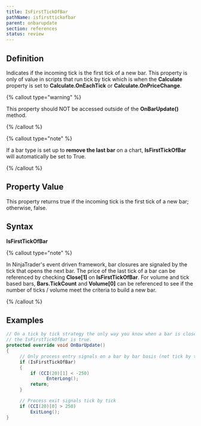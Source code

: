 ```yaml
---
title: IsFirstTickOfBar
pathName: isfirsttickofbar
parent: onbarupdate
section: references
status: review
---
```


## Definition

Indicates if the incoming tick is the first tick of a new bar. This property is only of value in scripts that run tick by tick which is when the **Calculate** property is set to **Calculate.OnEachTick** or **Calculate.OnPriceChange**.

{% callout type="warning" %}

This property should NOT be accessed outside of the **OnBarUpdate()** method.

{% /callout %}

{% callout type="note" %}

If a bar type is set up to **remove the last bar** on a chart, **IsFirstTickOfBar** will automatically be set to True.

{% /callout %}

## Property Value

This property returns true if the incoming tick is the first tick of a new bar; otherwise, false.

## Syntax

**IsFirstTickOfBar**

{% callout type="note" %}

In NinjaTrader's event driven framework, bar closures are signaled by the tick that opens the next bar. The price of the last tick of a bar can be referenced by checking **Close[1]** on **IsFirstTickOfBar**. For volume and tick based bars, **Bars.TickCount** and **Volume[0]** can be referenced to see if the number of ticks / volume meet the criteria to build a new bar.

{% /callout %}

## Examples

```csharp
// On a tick by tick strategy the only way you know when a bar is closed is when
// the IsFirstTickOfBar is true.
protected override void OnBarUpdate()
{
     // Only process entry signals on a bar by bar basis (not tick by tick)
     if (IsFirstTickOfBar)
     {
         if (CCI(20)[1] < -250)
               EnterLong();
         return;
     }

     // Process exit signals tick by tick
     if (CCI(20)[0] > 250)
         ExitLong();
}
```
